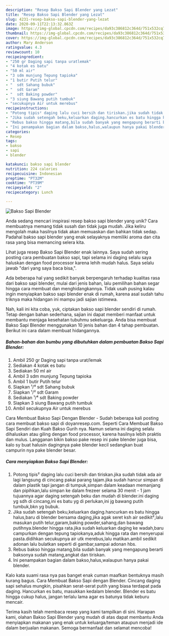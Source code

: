 ```yaml
---
description: "Resep Bakso Sapi Blender yang Lezat"
title: "Resep Bakso Sapi Blender yang Lezat"
slug: 4231-resep-bakso-sapi-blender-yang-lezat
date: 2020-09-11T22:13:32.863Z
image: https://img-global.cpcdn.com/recipes/da93c386812c364d/751x532cq70/bakso-sapi-blender-foto-resep-utama.jpg
thumbnail: https://img-global.cpcdn.com/recipes/da93c386812c364d/751x532cq70/bakso-sapi-blender-foto-resep-utama.jpg
cover: https://img-global.cpcdn.com/recipes/da93c386812c364d/751x532cq70/bakso-sapi-blender-foto-resep-utama.jpg
author: Mary Anderson
ratingvalue: 4.3
reviewcount: 10
recipeingredient:
- "250 gr Daging sapi tanpa uratlemak"
- "4 kotak es batu"
- "50 ml air"
- "3 sdm munjung Tepung tapioka"
- "1 butir Putih telur"
- "  sdt Sahang bubuk"
- "  sdt Garam"
- "  sdt Baking powder"
- "3 siung Bawang putih tumbuk"
- "secukupnya Air untuk merebus"
recipeinstructions:
- "Potong tipis² daging lalu cuci bersih dan tiriskan.jika sudah tidak ada air lagi langsung di cincang pakai parang tajam.jika sudah hancur simpan di dalam plastik tapi jangan di tumpuk,simpan dalam keadaan memanjang dan pipihkan,lalu simpan ke dalam frezeer selama 30 menit - 1 jam tujuannya agar daging setengah beku dan mudah di blender.ini daging yg sdh di cincang,ini es batu yg di perlukan,ini jg bawang putih tumbuk,bkn yg bubuk."
- "Jika sudah setengah beku,keluarkan daging.hancurkan es batu hingga halus,baru di blender bersama daging,jika agak seret ksh air sedikit²,lalu masukan putih telur,garam,baking powder,sahang,dan bawang putihnya.blender hingga rata.jika sudah keluarkan daging ke wadah,baru campurkan dengan tepung tapiokanya,aduk hingga rata dan menyerupai pasta.didihkan secukupnya air utk merebus,lalu matikan.ambil sedikit adonan lalu bulatkan seperti di gambar,sampai adonan hbs."
- "Rebus bakso hingga matang,bila sudah banyak yang mengapung berarti baksonya sudah matang,angkat dan tiriskan."
- "Ini penampakan bagian dalam bakso,halus,walaupun hanya pakai blender."
categories:
- Resep
tags:
- bakso
- sapi
- blender

katakunci: bakso sapi blender 
nutrition: 224 calories
recipecuisine: Indonesian
preptime: "PT32M"
cooktime: "PT39M"
recipeyield: "2"
recipecategory: Lunch

---
```



![Bakso Sapi Blender](https://img-global.cpcdn.com/recipes/da93c386812c364d/751x532cq70/bakso-sapi-blender-foto-resep-utama.jpg)

Anda sedang mencari inspirasi resep bakso sapi blender yang unik? Cara membuatnya memang tidak susah dan tidak juga mudah. Jika keliru mengolah maka hasilnya tidak akan memuaskan dan bahkan tidak sedap. Padahal bakso sapi blender yang enak selayaknya memiliki aroma dan cita rasa yang bisa memancing selera kita.

Lihat juga resep Bakso Sapi Blender enak lainnya. Saya sudah sering posting cara pembuatan bakso sapi, tapi selama ini daging selalu saya haluskan dengan food processor karena lehih mudah halus. Saya selalu jawab &#34;dari yang saya baca bisa,&#34;.

Ada beberapa hal yang sedikit banyak berpengaruh terhadap kualitas rasa dari bakso sapi blender, mulai dari jenis bahan, lalu pemilihan bahan segar hingga cara membuat dan menghidangkannya. Tidak usah pusing kalau ingin menyiapkan bakso sapi blender enak di rumah, karena asal sudah tahu triknya maka hidangan ini mampu jadi sajian istimewa.


Nah, kali ini kita coba, yuk, ciptakan bakso sapi blender sendiri di rumah. Tetap dengan bahan sederhana, sajian ini dapat memberi manfaat untuk membantu menjaga kesehatan tubuhmu sekeluarga. Anda bisa membuat Bakso Sapi Blender menggunakan 10 jenis bahan dan 4 tahap pembuatan. Berikut ini cara dalam membuat hidangannya.

<!--inarticleads1-->

##### Bahan-bahan dan bumbu yang dibutuhkan dalam pembuatan Bakso Sapi Blender:

1. Ambil 250 gr Daging sapi tanpa urat/lemak
1. Sediakan 4 kotak es batu
1. Sediakan 50 ml air
1. Ambil 3 sdm munjung Tepung tapioka
1. Ambil 1 butir Putih telur
1. Siapkan  ¹/⁴ sdt Sahang bubuk
1. Siapkan  ¹/² sdt Garam
1. Sediakan  ¹/⁴ sdt Baking powder
1. Siapkan 3 siung Bawang putih tumbuk
1. Ambil secukupnya Air untuk merebus


Cara Membuat Bakso Sapi Dengan Blender - Sudah beberapa kali posting cara membuat bakso sapi di doyanresep.com. Seperti Cara Membuat Bakso Sapi Sendiri dan Kuah Bakso Gurih nya. Namun selama ini daging selalu dihaluskan atau giling dengan food processor, karena hasilnya lebih praktis dan mulus. Langganan bikin bakso pake resep ini pake blender juga bisa, kalo sy buat halusin dagingnya pake blender kecil sedangkan buat campurin nya pake blender besar. 

<!--inarticleads2-->

##### Cara menyiapkan Bakso Sapi Blender:

1. Potong tipis² daging lalu cuci bersih dan tiriskan.jika sudah tidak ada air lagi langsung di cincang pakai parang tajam.jika sudah hancur simpan di dalam plastik tapi jangan di tumpuk,simpan dalam keadaan memanjang dan pipihkan,lalu simpan ke dalam frezeer selama 30 menit - 1 jam tujuannya agar daging setengah beku dan mudah di blender.ini daging yg sdh di cincang,ini es batu yg di perlukan,ini jg bawang putih tumbuk,bkn yg bubuk.
1. Jika sudah setengah beku,keluarkan daging.hancurkan es batu hingga halus,baru di blender bersama daging,jika agak seret ksh air sedikit²,lalu masukan putih telur,garam,baking powder,sahang,dan bawang putihnya.blender hingga rata.jika sudah keluarkan daging ke wadah,baru campurkan dengan tepung tapiokanya,aduk hingga rata dan menyerupai pasta.didihkan secukupnya air utk merebus,lalu matikan.ambil sedikit adonan lalu bulatkan seperti di gambar,sampai adonan hbs.
1. Rebus bakso hingga matang,bila sudah banyak yang mengapung berarti baksonya sudah matang,angkat dan tiriskan.
1. Ini penampakan bagian dalam bakso,halus,walaupun hanya pakai blender.


Kalo kata suami rasa nya pas banget enak cuman maafkan bentuknya masih kurang bagus. Cara Membuat Bakso Sapi dengan Blender. Cincang daging sapi sehalus mungkin, pisahkan serat-serat putih yang biasa terdapat pada daging. Hancurkan es batu, masukkan kedalam blender. Blender es batu hingga cukup halus, jangan terlalu lama agar es batunya tidak keburu mencair. 

Terima kasih telah membaca resep yang kami tampilkan di sini. Harapan kami, olahan Bakso Sapi Blender yang mudah di atas dapat membantu Anda menyiapkan makanan yang enak untuk keluarga/teman ataupun menjadi ide dalam berjualan makanan. Semoga bermanfaat dan selamat mencoba!
